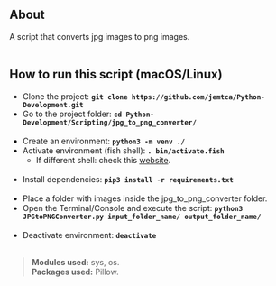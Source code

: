 
## About
A script that converts jpg images to png images.
\
&nbsp;

## How to run this script (macOS/Linux)
* Clone the project: **`git clone https://github.com/jemtca/Python-Development.git`**
* Go to the project folder: **`cd Python-Development/Scripting/jpg_to_png_converter/`**
\
&nbsp;
* Create an environment: **`python3 -m venv ./`**
* Activate environment (fish shell): **`. bin/activate.fish`**
	* If different shell: check this [website](https://docs.python.org/3/library/venv.html).
\
&nbsp;
* Install dependencies: **`pip3 install -r requirements.txt`**
\
&nbsp;
* Place a folder with images inside the jpg_to_png_converter folder.
* Open the Terminal/Console and execute the script: **`python3 JPGtoPNGConverter.py input_folder_name/ output_folder_name/`**
\
&nbsp;
* Deactivate environment: **`deactivate`**
\
&nbsp;

> **Modules used:** sys, os.
\
> **Packages used:** Pillow.
